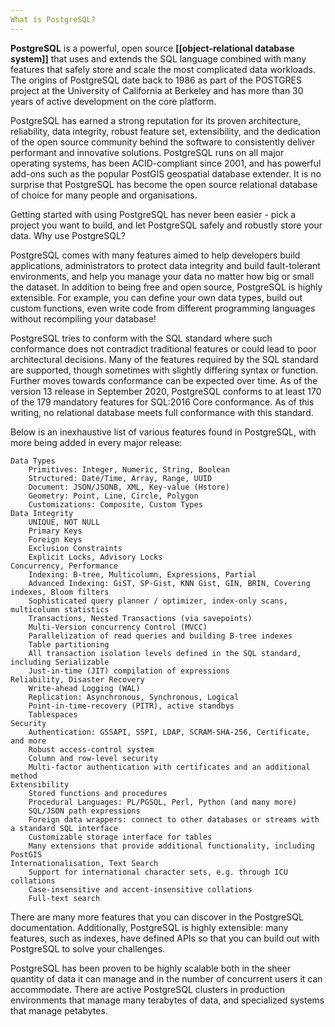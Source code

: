 ```yaml
---
What is PostgreSQL?
---
```

**PostgreSQL** is a powerful, open source **[[object-relational database system]]** that uses and extends the SQL language combined with many features that safely store and scale the most complicated data workloads. The origins of PostgreSQL date back to 1986 as part of the POSTGRES project at the University of California at Berkeley and has more than 30 years of active development on the core platform.

PostgreSQL has earned a strong reputation for its proven architecture, reliability, data integrity, robust feature set, extensibility, and the dedication of the open source community behind the software to consistently deliver performant and innovative solutions. PostgreSQL runs on all major operating systems, has been ACID-compliant since 2001, and has powerful add-ons such as the popular PostGIS geospatial database extender. It is no surprise that PostgreSQL has become the open source relational database of choice for many people and organisations.

Getting started with using PostgreSQL has never been easier - pick a project you want to build, and let PostgreSQL safely and robustly store your data.
Why use PostgreSQL?

PostgreSQL comes with many features aimed to help developers build applications, administrators to protect data integrity and build fault-tolerant environments, and help you manage your data no matter how big or small the dataset. In addition to being free and open source, PostgreSQL is highly extensible. For example, you can define your own data types, build out custom functions, even write code from different programming languages without recompiling your database!

PostgreSQL tries to conform with the SQL standard where such conformance does not contradict traditional features or could lead to poor architectural decisions. Many of the features required by the SQL standard are supported, though sometimes with slightly differing syntax or function. Further moves towards conformance can be expected over time. As of the version 13 release in September 2020, PostgreSQL conforms to at least 170 of the 179 mandatory features for SQL:2016 Core conformance. As of this writing, no relational database meets full conformance with this standard.

Below is an inexhaustive list of various features found in PostgreSQL, with more being added in every major release:

    Data Types
        Primitives: Integer, Numeric, String, Boolean
        Structured: Date/Time, Array, Range, UUID
        Document: JSON/JSONB, XML, Key-value (Hstore)
        Geometry: Point, Line, Circle, Polygon
        Customizations: Composite, Custom Types
    Data Integrity
        UNIQUE, NOT NULL
        Primary Keys
        Foreign Keys
        Exclusion Constraints
        Explicit Locks, Advisory Locks
    Concurrency, Performance
        Indexing: B-tree, Multicolumn, Expressions, Partial
        Advanced Indexing: GiST, SP-Gist, KNN Gist, GIN, BRIN, Covering indexes, Bloom filters
        Sophisticated query planner / optimizer, index-only scans, multicolumn statistics
        Transactions, Nested Transactions (via savepoints)
        Multi-Version concurrency Control (MVCC)
        Parallelization of read queries and building B-tree indexes
        Table partitioning
        All transaction isolation levels defined in the SQL standard, including Serializable
        Just-in-time (JIT) compilation of expressions
    Reliability, Disaster Recovery
        Write-ahead Logging (WAL)
        Replication: Asynchronous, Synchronous, Logical
        Point-in-time-recovery (PITR), active standbys
        Tablespaces
    Security
        Authentication: GSSAPI, SSPI, LDAP, SCRAM-SHA-256, Certificate, and more
        Robust access-control system
        Column and row-level security
        Multi-factor authentication with certificates and an additional method
    Extensibility
        Stored functions and procedures
        Procedural Languages: PL/PGSQL, Perl, Python (and many more)
        SQL/JSON path expressions
        Foreign data wrappers: connect to other databases or streams with a standard SQL interface
        Customizable storage interface for tables
        Many extensions that provide additional functionality, including PostGIS
    Internationalisation, Text Search
        Support for international character sets, e.g. through ICU collations
        Case-insensitive and accent-insensitive collations
        Full-text search

There are many more features that you can discover in the PostgreSQL documentation. Additionally, PostgreSQL is highly extensible: many features, such as indexes, have defined APIs so that you can build out with PostgreSQL to solve your challenges.

PostgreSQL has been proven to be highly scalable both in the sheer quantity of data it can manage and in the number of concurrent users it can accommodate. There are active PostgreSQL clusters in production environments that manage many terabytes of data, and specialized systems that manage petabytes.